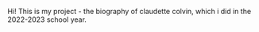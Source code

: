 Hi! This is my project - the biography of claudette colvin, which i did in the 2022-2023 school year.

